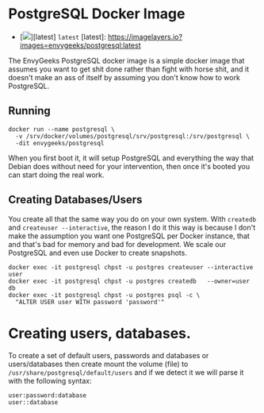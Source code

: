 # PostgreSQL Docker Image

* [![](https://badge.imagelayers.io/envygeeks/postgresql:latest.svg)][latest] `latest`
[latest]:   https://imagelayers.io?images=envygeeks/postgresql:latest

The EnvyGeeks PostgreSQL docker image is a simple docker image that assumes
you want to get shit done rather than fight with horse shit, and it doesn't make
an ass of itself by assuming you don't know how to work PostgreSQL.

## Running

```shell
docker run --name postgresql \
  -v /srv/docker/volumes/postgresql/srv/postgresql:/srv/postgresql \
  -dit envygeeks/postgresql
```

When you first boot it, it will setup PostgreSQL and everything the way that
Debian does without need for your intervention, then once it's booted you can
start doing the real work.

## Creating Databases/Users

You create all that the same way you do on your own system. With `createdb`
and `createuser --interactive`, the reason I do it this way is because I don't
make the assumption you want one PostgreSQL per Docker instance, that and
that's bad for memory and bad for development.  We scale our PostgreSQL
and even use Docker to create snapshots.

```shell
docker exec -it postgresql chpst -u postgres createuser --interactive user
docker exec -it postgresql chpst -u postgres createdb   --owner=user  db
docker exec -it postgresql chpst -u postgres psql -c \
  "ALTER USER user WITH password 'password'"
```

# Creating users, databases.

To create a set of default users, passwords and databases or users/databases
then create mount the volume (file) to `/usr/share/postgresql/default/users` and
if we detect it we will parse it with the following syntax:

```
user:password:database
user::database
```
